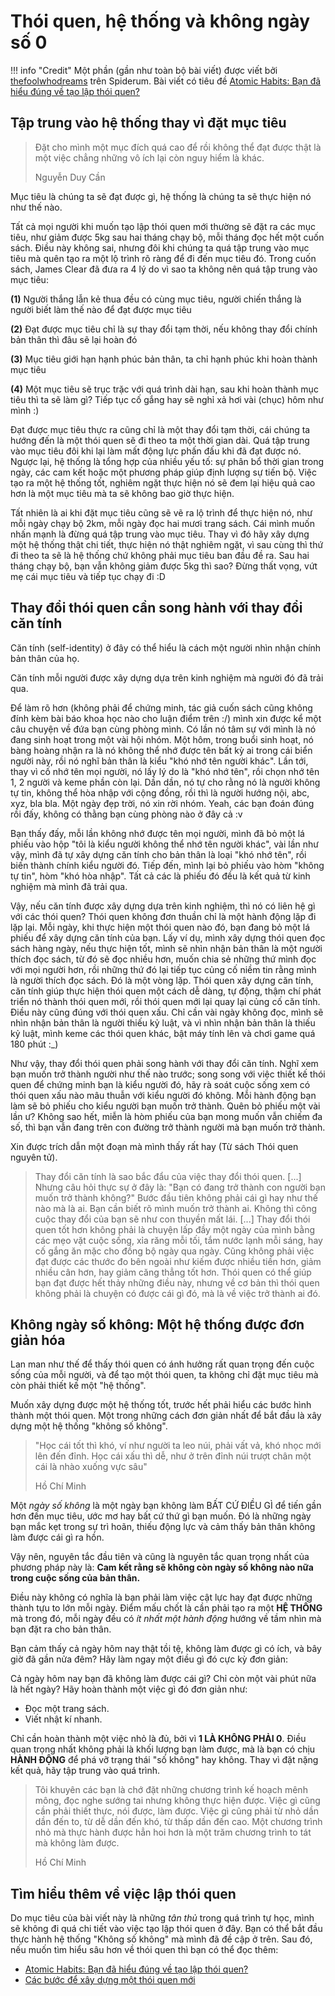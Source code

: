 # Thói quen, hệ thống và không ngày số 0

!!! info "Credit"
    Một phần (gần như toàn bộ bài viết) được viết bởi [thefoolwhodreams](https://spiderum.com/nguoi-dung/kaitokid14121998) trên Spiderum. Bài viết có tiêu đề [Atomic Habits: Bạn đã hiểu đúng về tạo lập thói quen?](https://spiderum.com/bai-dang/Gioi-thieu-Atomic-Habits-Lieu-ban-co-thuc-su-hieu-ve-viec-tao-lap-thoi-quen-YsBHNEgJ418B)

## Tập trung vào hệ thống thay vì đặt mục tiêu

> Đặt cho mình một mục đích quá cao để rồi không thể đạt được thật là một việc chẳng những vô ích lại còn nguy hiểm là khác.
>
> Nguyễn Duy Cần

Mục tiêu là chúng ta sẽ đạt được gì, hệ thống là chúng ta sẽ thực hiện nó như thế nào.

Tất cả mọi người khi muốn tạo lập thói quen mới thường sẽ đặt ra các mục tiêu, như giảm được 5kg sau hai tháng chạy bộ, mỗi tháng đọc hết một cuốn sách. Điều này không sai, nhưng đôi khi chúng ta quá tập trung vào mục tiêu mà quên tạo ra một lộ trình rõ ràng để đi đến mục tiêu đó. Trong cuốn sách, James Clear đã đưa ra 4 lý do vì sao ta không nên quá tập trung vào mục tiêu: 

**(1)** Người thắng lẫn kẻ thua đều có cùng mục tiêu, người chiến thắng là người biết làm thế nào để đạt được mục tiêu

**(2)** Đạt được mục tiêu chỉ là sự thay đổi tạm thời, nếu không thay đổi chính bản thân thì đâu sẽ lại hoàn đó

**(3)** Mục tiêu giới hạn hạnh phúc bản thân, ta chỉ hạnh phúc khi hoàn thành mục tiêu

**(4)** Một mục tiêu sẽ trục trặc với quá trình dài hạn, sau khi hoàn thành mục tiêu thì ta sẽ làm gì? Tiếp tục cố gắng hay sẽ nghỉ xả hơi vài (chục) hôm như mình :\)

Đạt được mục tiêu thực ra cũng chỉ là một thay đổi tạm thời, cái chúng ta hướng đến là một thói quen sẽ đi theo ta một thời gian dài. Quá tập trung vào mục tiêu đôi khi lại làm mất động lực phấn đấu khi đã đạt được nó. Ngược lại, hệ thống là tổng hợp của nhiều yếu tố: sự phân bổ thời gian trong ngày, các cam kết hoặc một phương pháp giúp định lượng sự tiến bộ. Việc tạo ra một hệ thống tốt, nghiêm ngặt thực hiện nó sẽ đem lại hiệu quả cao hơn là một mục tiêu mà ta sẽ không bao giờ thực hiện.

Tất nhiên là ai khi đặt mục tiêu cũng sẽ vẽ ra lộ trình để thực hiện nó, như mỗi ngày chạy bộ 2km, mỗi ngày đọc hai mươi trang sách. Cái mình muốn nhấn mạnh là đừng quá tập trung vào mục tiêu. Thay vì đó hãy xây dựng một hệ thống thật chi tiết, thực hiện nó thật nghiêm ngặt, vì sau cùng thì thứ đi theo ta sẽ là hệ thống chứ không phải mục tiêu ban đầu đề ra. Sau hai tháng chạy bộ, bạn vẫn không giảm được 5kg thì sao? Đừng thất vọng, vứt mẹ cái mục tiêu và tiếp tục chạy đi :D

## Thay đổi thói quen cần song hành với thay đổi căn tính

Căn tính (self-identity) ở đây có thể hiểu là cách một người nhìn nhận chính bản thân của họ.

Căn tính mỗi người được xây dựng dựa trên kinh nghiệm mà người đó đã trải qua.

Để làm rõ hơn (không phải để chứng minh, tác giả cuốn sách cũng không đính kèm bài báo khoa học nào cho luận điểm trên :/) mình xin được kể một câu chuyện về đứa bạn cùng phòng mình. Có lần nó tâm sự với mình là nó đang sinh hoạt trong một vài hội nhóm. Một hôm, trong buổi sinh hoạt, nó bàng hoàng nhận ra là nó không thể nhớ được tên bất kỳ ai trong cái biển người này, rồi nó nghĩ bản thân là kiểu "khó nhớ tên người khác". Lần tới, thay vì cố nhớ tên mọi người, nó lấy lý do là "khó nhớ tên", rồi chọn nhớ tên 1, 2 người và keme phần còn lại. Dần dần, nó tự cho rằng nó là người không tự tin, không thể hòa nhập với cộng đồng, rồi thì là người hướng nội, abc, xyz, bla bla. Một ngày đẹp trời, nó xin rời nhóm. Yeah, các bạn đoán đúng rồi đấy, không có thằng bạn cùng phòng nào ở đây cả :v

Bạn thấy đấy, mỗi lần không nhớ được tên mọi người, mình đã bỏ một lá phiếu vào hộp "tôi là kiểu người không thể nhớ tên người khác", vài lần như vậy, mình đã tự xây dựng căn tính cho bản thân là loại "khó nhớ tên", rồi biến thành chính kiểu người đó. Tiếp đến, mình lại bỏ phiếu vào hòm "không tự tin", hòm "khó hòa nhập". Tất cả các là phiếu đó đều là kết quả từ kinh nghiệm mà mình đã trải qua.

Vậy, nếu căn tính được xây dựng dựa trên kinh nghiệm, thì nó có liên hệ gì với các thói quen? Thói quen không đơn thuần chỉ là một hành động lặp đi lặp lại. Mỗi ngày, khi thực hiện một thói quen nào đó, bạn đang bỏ một lá phiếu để xây dựng căn tính của bạn. Lấy ví dụ, mình xây dựng thói quen đọc sách hàng ngày, nếu thực hiện tốt, mình sẽ nhìn nhận bản thân là một người thích đọc sách, từ đó sẽ đọc nhiều hơn, muốn chia sẻ những thứ mình đọc với mọi người hơn, rồi những thứ đó lại tiếp tục củng cố niềm tin rằng mình là người thích đọc sách. Đó là một vòng lặp. Thói quen xây dựng căn tính, căn tính giúp thực hiện thói quen một cách dễ dàng, tự động, thậm chí phát triển nó thành thói quen mới, rồi thói quen mới lại quay lại củng cố căn tính. Điều này cũng đúng với thói quen xấu. Chỉ cần vài ngày không đọc, mình sẽ nhìn nhận bản thân là người thiếu kỷ luật, và vì nhìn nhận bản thân là thiếu kỷ luật, mình keme các thói quen khác, bật máy tính lên và chơi game quá 180 phút :\_)

Như vậy, thay đổi thói quen phải song hành với thay đổi căn tính. Nghĩ xem bạn muốn trở thành người như thế nào trước; song song với việc thiết kế thói quen để chứng minh bạn là kiểu người đó, hãy rà soát cuộc sống xem có thói quen xấu nào mâu thuẫn với kiểu người đó không. Mỗi hành động bạn làm sẽ bỏ phiếu cho kiểu người bạn muốn trở thành. Quên bỏ phiếu một vài lần ư? Không sao hết, miễn là hòm phiếu của bạn mong muốn vẫn chiếm đa số, thì bạn vẫn đang trên con đường trở thành người mà bạn muốn trở thành.

Xin được trích dẫn một đoạn mà mình thấy rất hay (Từ sách Thói quen nguyên tử).

> Thay đổi căn tính là sao bắc đẩu của việc thay đổi thói quen. [...] Nhưng câu hỏi thực sự ở đây là: "Bạn có đang trở thành con người bạn muốn trở thành không?" Bước đầu tiên không phải cái gì hay như thế nào mà là ai. Bạn cần biết rõ mình muốn trở thành ai. Không thì công cuộc thay đổi của bạn sẽ như con thuyền mất lái.
> [...]
> Thay đổi thói quen tốt hơn không phải là chuyện lấp đầy một ngày của mình bằng các mẹo vặt cuộc sống, xỉa răng mỗi tối, tắm nước lạnh mỗi sáng, hay cố gắng ăn mặc cho đồng bộ ngày qua ngày. Cũng không phải việc đạt được các thước đo bên ngoài như kiếm được nhiều tiền hơn, giảm nhiều cân hơn, hay giảm căng thẳng tốt hơn. Thói quen có thể giúp bạn đạt được hết thảy những điều này, nhưng về cơ bản thì thói quen không phải là chuyện có được cái gì đó, mà là về việc trở thành ai đó.

## Không ngày số không: Một hệ thống được đơn giản hóa

Lan man như thế để thấy thói quen có ánh hưởng rất quan trọng đến cuộc sống của mỗi người, và để tạo một thói quen, ta không chỉ đặt mục tiêu mà còn phải thiết kế một "hệ thống".

Muốn xây dựng được một hệ thống tốt, trước hết phải hiểu các bước hình thành một thói quen. Một trong những cách đơn giản nhất để bắt đầu là xây dựng một hệ thống "không số không".

> "Học cái tốt thì khó, ví như người ta leo núi, phải vất vả, khó nhọc mới lên đến đỉnh. Học cái xấu thì dễ, như ở trên đỉnh núi trượt chân một cái là nhào xuống vực sâu"
>
> Hồ Chí Minh

Một *ngày số không* là một ngày bạn không làm BẤT CỨ ĐIỀU GÌ để tiến gần hơn đến mục tiêu, ước mơ hay bất cứ thứ gì bạn muốn. Đó là những ngày bạn mắc kẹt trong sự trì hoãn, thiếu động lực và cảm thấy bản thân không làm được cái gì ra hồn.

Vậy nên, nguyên tắc đầu tiên và cũng là nguyên tắc quan trọng nhất của phương pháp này là: **Cam kết rằng sẽ không còn ngày số không nào nữa trong cuộc sống của bản thân.**

Điều này không có nghĩa là bạn phải làm việc cật lực hay đạt được những thành tựu to lớn mỗi ngày. Điểm mấu chốt là cần phải tạo ra một **HỆ THỐNG** mà trong đó, mỗi ngày đều có *ít nhất một hành động* hướng về tầm nhìn mà bạn đặt ra cho bản thân.

Bạn cảm thấy cả ngày hôm nay thật tồi tệ, không làm được gì có ích, và bây giờ đã gần nửa đêm? Hãy làm ngay một điều gì đó cực kỳ đơn giản:

Cả ngày hôm nay bạn đã không làm được cái gì? Chỉ còn một vài phút nữa là hết ngày? Hãy hoàn thành một việc gì đó đơn giản như:

* Đọc một trang sách.
* Viết nhật kí nhanh.

Chỉ cần hoàn thành một việc nhỏ là đủ, bởi vì **1 LÀ KHÔNG PHẢI 0**. Điều quan trọng nhất không phải là khối lượng bạn làm được, mà là bạn có chịu **HÀNH ĐỘNG** để phá vỡ trạng thái "số không" hay không. Thay vì đặt nặng kết quả, hãy tập trung vào quá trình.

> Tôi khuyên các bạn là chớ đặt những chương trình kế hoạch mênh mông, đọc nghe sướng tai nhưng không thực hiện được. Việc gì cũng cần phải thiết thực, nói được, làm được. Việc gì cũng phải từ nhỏ dần dần đến to, từ dễ dần đến khó, từ thấp dần đến cao. Một chương trình nhỏ mà thực hành được hẳn hoi hơn là một trăm chương trình to tát mà không làm được.
> 
> Hồ Chí Minh

## Tìm hiểu thêm về việc lập thói quen

Do mục tiêu của bài viết này là những *tân thủ* trong quá trình tự học, mình sẽ không đi quá chi tiết vào việc tạo lập thói quen ở đây. Bạn có thể bắt đầu thực hành hệ thống "Không số không" mà mình đã đề cập ở trên. Sau đó, nếu muốn tìm hiểu sâu hơn về thói quen thì bạn có thể đọc thêm:

- [Atomic Habits: Bạn đã hiểu đúng về tạo lập thói quen?](https://spiderum.com/bai-dang/Gioi-thieu-Atomic-Habits-Lieu-ban-co-thuc-su-hieu-ve-viec-tao-lap-thoi-quen-YsBHNEgJ418B)
- [Các bước để xây dựng một thói quen mới](https://spiderum.com/bai-dang/Cac-buoc-de-xay-dung-mot-thoi-quen-moi-7uz)